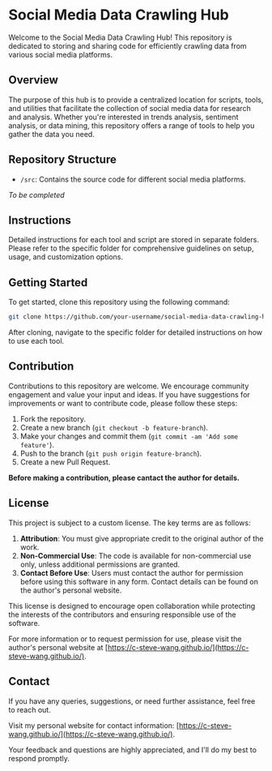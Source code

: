 # Social Media Data Crawling Hub

Welcome to the Social Media Data Crawling Hub! This repository is dedicated to storing and sharing code for efficiently crawling data from various social media platforms.

## Overview

The purpose of this hub is to provide a centralized location for scripts, tools, and utilities that facilitate the collection of social media data for research and analysis. Whether you're interested in trends analysis, sentiment analysis, or data mining, this repository offers a range of tools to help you gather the data you need.

## Repository Structure

- `/src`: Contains the source code for different social media platforms.

*To be completed*

## Instructions

Detailed instructions for each tool and script are stored in separate folders. Please refer to the specific folder for comprehensive guidelines on setup, usage, and customization options.

## Getting Started

To get started, clone this repository using the following command:

```bash
git clone https://github.com/your-username/social-media-data-crawling-hub.git
```

After cloning, navigate to the specific folder for detailed instructions on how to use each tool.

## Contribution

Contributions to this repository are welcome. We encourage community engagement and value your input and ideas. If you have suggestions for improvements or want to contribute code, please follow these steps:

1. Fork the repository.
2. Create a new branch (`git checkout -b feature-branch`).
3. Make your changes and commit them (`git commit -am 'Add some feature'`).
4. Push to the branch (`git push origin feature-branch`).
5. Create a new Pull Request.

**Before making a contribution, please cantact the author for details.**

## License

This project is subject to a custom license. The key terms are as follows:

1. **Attribution**: You must give appropriate credit to the original author of the work.
2. **Non-Commercial Use**: The code is available for non-commercial use only, unless additional permissions are granted.
3. **Contact Before Use**: Users must contact the author for permission before using this software in any form. Contact details can be found on the author's personal website.

This license is designed to encourage open collaboration while protecting the interests of the contributors and ensuring responsible use of the software.

For more information or to request permission for use, please visit the author's personal website at [https://c-steve-wang.github.io/](https://c-steve-wang.github.io/).

## Contact

If you have any queries, suggestions, or need further assistance, feel free to reach out. 

Visit my personal website for contact information: [https://c-steve-wang.github.io/](https://c-steve-wang.github.io/).

Your feedback and questions are highly appreciated, and I'll do my best to respond promptly.



